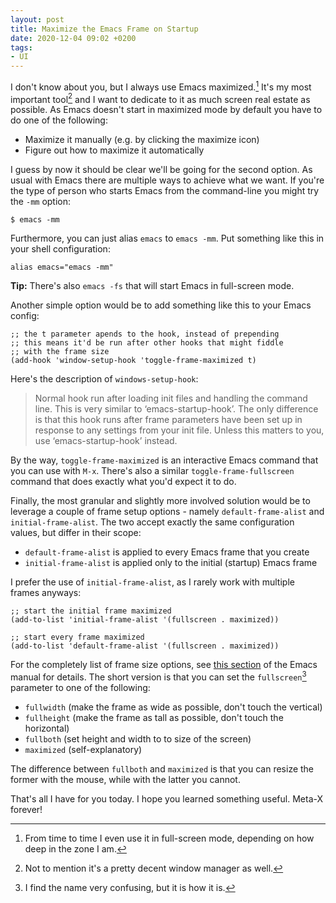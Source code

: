 ```yaml
---
layout: post
title: Maximize the Emacs Frame on Startup
date: 2020-12-04 09:02 +0200
tags:
- UI
---
```


I don't know about you, but I always use Emacs maximized.[^1] It's my
most important tool[^2] and I want to dedicate to it as much screen
real estate as possible. As Emacs doesn't start in maximized mode by
default you have to do one of the following:

* Maximize it manually (e.g. by clicking the maximize icon)
* Figure out how to maximize it automatically

I guess by now it should be clear we'll be going for the second option.
As usual with Emacs there are multiple ways to achieve what we want. If
you're the type of person who starts Emacs from the command-line you might try
the `-mm` option:

    $ emacs -mm

Furthermore, you can just alias `emacs` to `emacs -mm`. Put something like this in your shell
configuration:

    alias emacs="emacs -mm"

**Tip:** There's also `emacs -fs` that will start Emacs in full-screen mode.

Another simple option would be to add something like this to your Emacs config:

``` emacs-lisp
;; the t parameter apends to the hook, instead of prepending
;; this means it'd be run after other hooks that might fiddle
;; with the frame size
(add-hook 'window-setup-hook 'toggle-frame-maximized t)
```

Here's the description of `windows-setup-hook`:

> Normal hook run after loading init files and handling the command line.
> This is very similar to ‘emacs-startup-hook’.  The only difference
> is that this hook runs after frame parameters have been set up in
> response to any settings from your init file.  Unless this matters
> to you, use ‘emacs-startup-hook’ instead.


By the way, `toggle-frame-maximized` is an interactive Emacs command that you can use
with `M-x`. There's also a similar `toggle-frame-fullscreen` command that does exactly
what you'd expect it to do.

Finally, the most granular and slightly more involved solution would
be to leverage a couple of frame setup options - namely
`default-frame-alist` and `initial-frame-alist`. The two accept
exactly the same configuration values, but differ in their scope:

* `default-frame-alist` is applied to every Emacs frame that you create
* `initial-frame-alist` is applied only to the initial (startup) Emacs frame

I prefer the use of `initial-frame-alist`, as I rarely work with multiple frames anyways:

``` emacs-lisp
;; start the initial frame maximized
(add-to-list 'initial-frame-alist '(fullscreen . maximized))

;; start every frame maximized
(add-to-list 'default-frame-alist '(fullscreen . maximized))
```

For the completely list of frame size options, see [this
section](https://www.gnu.org/software/emacs/manual/html_node/elisp/Size-Parameters.html#Size-Parameters)
of the Emacs manual for details. The short version is that you can set
the `fullscreen`[^3] parameter to one of the following:

* `fullwidth` (make the frame as wide as possible, don't touch the vertical)
* `fullheight` (make the frame as tall as possible, don't touch the horizontal)
* `fullboth` (set height and width to to size of the screen)
* `maximized` (self-explanatory)

The difference between `fullboth` and `maximized` is that you can resize the former with the mouse, while with the latter you cannot.

That's all I have for you today. I hope you learned something useful. Meta-X forever!

[^1]: From time to time I even use it in full-screen mode, depending on how deep in the
zone I am.
[^2]: Not to mention it's a pretty decent window manager as well.
[^3]: I find the name very confusing, but it is how it is.
